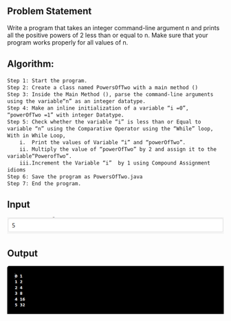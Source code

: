 ## Problem Statement

Write a program that takes an integer command-line argument n and prints all the positive powers of 2 less than or equal to n. Make sure that your program works properly for all values of n.


## Algorithm:

    Step 1:	Start the program.
	Step 2: Create a class named PowersOfTwo with a main method ()
    Step 3: Inside the Main Method (), parse the command-line arguments using the variable“n” as an integer datatype.
    Step 4: Make an inline initialization of a variable “i =0”, “powerOfTwo =1” with integer Datatype.
    Step 5: Check whether the variable “i” is less than or Equal to variable “n” using the Comparative Operator using the “While” loop, With in While Loop,
        i.	Print the values of Variable “i” and “powerOfTwo”. 
        ii.	Multiply the value of “powerOfTwo” by 2 and assign it to the variable“PowerofTwo”.
        iii.Increment the Variable “i” 	by 1 using Compound Assignment idioms
    Step 6: Save the program as PowersOfTwo.java
	Step 7: End the program.


## Input

![Alt text](image-21.png)

## Output

![Alt text](image-22.png)
